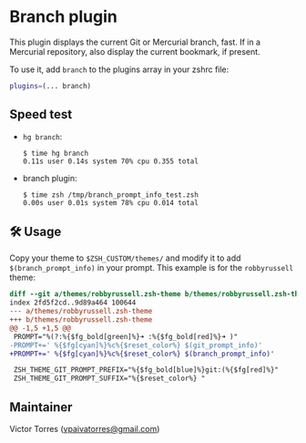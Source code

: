 # Branch plugin

This plugin displays the current Git or Mercurial branch, fast. If in a
Mercurial repository, also display the current bookmark, if present.

To use it, add `branch` to the plugins array in your zshrc file:

```zsh
plugins=(... branch)
```

## Speed test

-   `hg branch`:

    ```console
    $ time hg branch
    0.11s user 0.14s system 70% cpu 0.355 total
    ```

-   branch plugin:

    ```console
    $ time zsh /tmp/branch_prompt_info_test.zsh
    0.00s user 0.01s system 78% cpu 0.014 total
    ```

## 🛠️ Usage

Copy your theme to `$ZSH_CUSTOM/themes/` and modify it to add
`$(branch_prompt_info)` in your prompt. This example is for the `robbyrussell`
theme:

```diff
diff --git a/themes/robbyrussell.zsh-theme b/themes/robbyrussell.zsh-theme
index 2fd5f2cd..9d89a464 100644
--- a/themes/robbyrussell.zsh-theme
+++ b/themes/robbyrussell.zsh-theme
@@ -1,5 +1,5 @@
 PROMPT="%(?:%{$fg_bold[green]%}➜ :%{$fg_bold[red]%}➜ )"
-PROMPT+=' %{$fg[cyan]%}%c%{$reset_color%} $(git_prompt_info)'
+PROMPT+=' %{$fg[cyan]%}%c%{$reset_color%} $(branch_prompt_info)'

 ZSH_THEME_GIT_PROMPT_PREFIX="%{$fg_bold[blue]%}git:(%{$fg[red]%}"
 ZSH_THEME_GIT_PROMPT_SUFFIX="%{$reset_color%} "
```

## Maintainer

Victor Torres (<vpaivatorres@gmail.com>)
